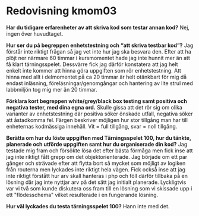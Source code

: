 ---
---
Redovisning kmom03
=========================

**Har du tidigare erfarenheter av att skriva kod som testar annan kod?**
Nej, ingen över huvudtaget.

**Hur ser du på begreppen enhetstestning och “att skriva testbar kod”?**
Jag förstår inte riktigt frågan så jag vet inte hur jag ska besvara den. Efter att ha plöjt ner närmare 60 timmar i kursmomentet hade jag
inte hunnit mer än att få klart tärningsspelet. Dessvärre fick jag därför
konstatera att jag helt enkelt inte kommer att hinna göra uppgiften som rör enhetstestning. Att hinna med allt i delmomentet på ca 20 timmar
är helt otänkbart för mig då endast inläsning, föreläsningar/genomgångar och hantering av lite strul med labbmiljön tog mig mer än 20 timmar.

**Förklara kort begreppen white/grey/black box testing samt positiva och negativa tester, med dina egna ord.**
Skulle gissa att det rör sig om  olika varianter av enhetstestning där positiva söker önskade utfall, negativa söker att åstadkomma fel.
Färgen beskriver möjligen hur stor tillgång man har till enheternas kodmässiga innehåll. Vit = full tillgång, svar = noll tillgång.

**Berätta om hur du löste uppgiften med Tärningsspelet 100, hur du tänkte, planerade och utförde uppgiften samt hur du organiserade din kod?**
Jag testade mig fram och försökte lösa det efter bästa förmåga men fick inse att jag inte riktigt fått grepp om det objektorienterade. Jag började om ett
par gånger och strävade efter att flytta bort så mycket som möjligt av logiken från routerna men lyckades inte riktigt hela vägen. Fick också inse att jag
inte riktigt förstått hur arv skall hanteras i php och föll därför tillbaka på en lösning där jag inte nyttjar arv på det sätt jag initialt planerade.
Lyckligtvis var vi två som kunde diskutera oss fram till en lösning som vi skissade upp i ett "flödesschema" vilket resulterade i en fungerande lösning.

**Hur väl lyckades du testa tärningsspelet 100?**
Hann inte med det.
